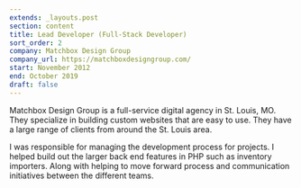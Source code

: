 ```yaml
---
extends: _layouts.post
section: content
title: Lead Developer (Full-Stack Developer)
sort_order: 2
company: Matchbox Design Group
company_url: https://matchboxdesigngroup.com/
start: November 2012
end: October 2019
draft: false
---
```

Matchbox Design Group is a full-service digital agency in St. Louis, MO. They specialize in building custom websites that are easy to use. They have a large range of clients from around the St. Louis area.

I was responsible for managing the development process for projects. I helped build out the larger back end features in PHP such as inventory importers. Along with helping to move forward process and communication initiatives between the different teams.
